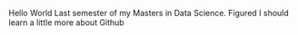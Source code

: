 Hello World
Last semester of my Masters in Data Science.
Figured I should learn a little more about Github
